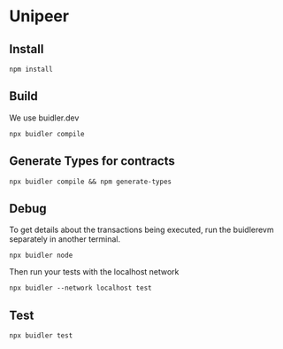 # Unipeer

## Install

```
npm install
```

## Build

We use buidler.dev

```
npx buidler compile
```

## Generate Types for contracts

```
npx buidler compile && npm generate-types
```

## Debug

To get details about the transactions being executed, run the buidlerevm
separately in another terminal.

```
npx buidler node
```

Then run your tests with the localhost network

```
npx buidler --network localhost test
```

## Test

```
npx buidler test
```

